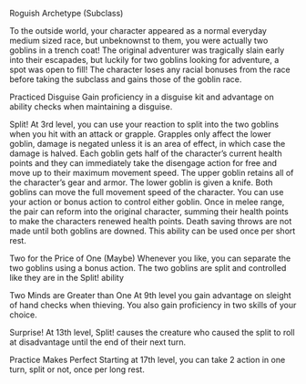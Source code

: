 Roguish Archetype (Subclass)

To the outside world, your character appeared as a normal everyday medium sized race, but unbeknownst to them, you were actually two goblins in a trench coat! The original adventurer was tragically slain early into their escapades, but luckily for two goblins looking for adventure, a spot was open to fill! The character loses any racial bonuses from the race before taking the subclass and gains those of the goblin race. 

Practiced Disguise
Gain proficiency in a disguise kit and advantage on ability checks when maintaining a disguise.

Split!
At 3rd level, you can use your reaction to split into the two goblins when you hit with an attack or grapple. Grapples only affect the lower goblin, damage is negated unless it is an area of effect, in which case the damage is halved. Each goblin gets half of the character’s current health points and they can immediately take the disengage action for free and move up to their maximum movement speed. The upper goblin retains all of the character’s gear and armor. The lower goblin is given a knife. Both goblins can move the full movement speed of the character. You can use your action or bonus action to control either goblin. Once in melee range, the pair can reform into the original character, summing their health points to make the characters renewed health points. Death saving throws are not made until both goblins are downed. This ability can be used once per short rest. 

Two for the Price of One (Maybe)
Whenever you like, you can separate the two goblins using a bonus action. The two goblins are split and controlled like they are in the Split! ability

Two Minds are Greater than One
At 9th level you gain advantage on sleight of hand checks when thieving. You also gain proficiency in two skills of your choice. 

Surprise!
At 13th level, Split! causes the creature who caused the split to roll at disadvantage until the end of their next turn. 

Practice Makes Perfect
Starting at 17th level, you can take 2 action in one turn, split or not, once per long rest. 
